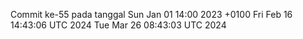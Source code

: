 Commit ke-55 pada tanggal Sun Jan 01 14:00 2023 +0100
Fri Feb 16 14:43:06 UTC 2024
Tue Mar 26 08:43:03 UTC 2024
